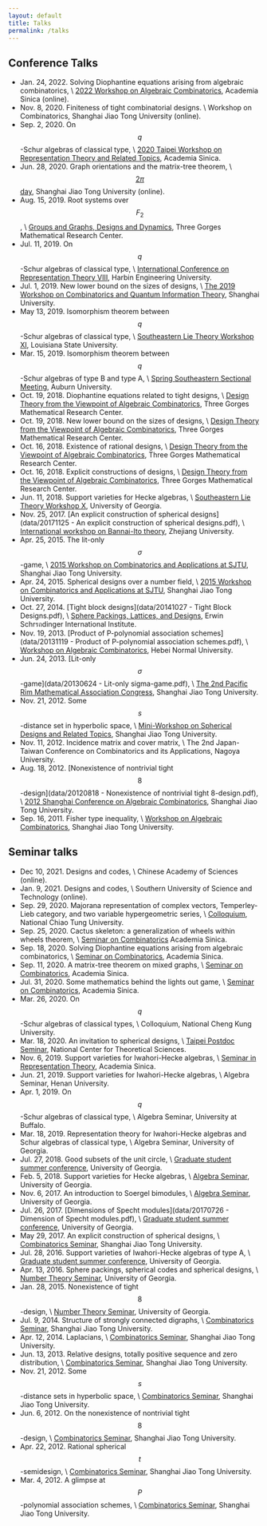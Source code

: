 ```yaml
---
layout: default
title: Talks
permalink: /talks
---
```


## Conference Talks

* Jan. 24, 2022. Solving Diophantine equations arising from algebraic combinatorics, \\
  [2022 Workshop on Algebraic Combinatorics](https://www.math.sinica.edu.tw/www/file_upload/conference/202201Alg/index.html),
  Academia Sinica (online).
* Nov. 8, 2020. Finiteness of tight combinatorial designs. \\
  Workshop on Combinatorics,
  Shanghai Jiao Tong University (online).
* Sep. 2, 2020. On $$q$$-Schur algebras of classical type, \\
  [2020 Taipei Workshop on Representation Theory and Related Topics](https://www.math.sinica.edu.tw/www/file_upload/conference/2020rep/202008.html),
  Academia Sinica.
* Jun. 28, 2020. Graph orientations and the matrix-tree theorem, \\
  [$$2 \pi$$ day](http://www.math.sjtu.edu.cn/upload/firstpage/twoPiDay.pdf),
  Shanghai Jiao Tong University (online).
* Aug. 15, 2019. Root systems over $$F_2$$, \\
  [Groups and Graphs, Designs and Dynamics](http://math.sjtu.edu.cn/conference/G2D2/),
  Three Gorges Mathematical Research Center.
* Jul. 11, 2019. On $$q$$-Schur algebras of classical type, \\
  [International Conference on Representation Theory VIII](http://www.math.ksu.edu/~zlin/ICRT8),
  Harbin Engineering University.
* Jul. 1, 2019. New lower bound on the sizes of designs, \\
  [The 2019 Workshop on Combinatorics and Quantum Information Theory](https://www.mikio-nakahara.com/workshop/CQIT2019/),
  Shanghai University.
* May 13, 2019. Isomorphism theorem between $$q$$-Schur algebras of classical type, \\
  [Southeastern Lie Theory Workshop XI](https://www.math.lsu.edu/~pramod/selie/11/),
  Louisiana State University.
* Mar. 15, 2019. Isomorphism theorem between $$q$$-Schur algebras of type B and type A, \\
  [Spring Southeastern Sectional Meeting](https://www.ams.org/meetings/sectional/2261_program.html),
  Auburn University.
* Oct. 19, 2018. Diophantine equations related to tight designs, \\
  [Design Theory from the Viewpoint of Algebraic Combinatorics](http://ziqing.org/conference/DTVAC2018/),
  Three Gorges Mathematical Research Center.
* Oct. 19, 2018. New lower bound on the sizes of designs, \\
  [Design Theory from the Viewpoint of Algebraic Combinatorics](http://ziqing.org/conference/DTVAC2018/),
  Three Gorges Mathematical Research Center.
* Oct. 16, 2018. Existence of rational designs, \\
  [Design Theory from the Viewpoint of Algebraic Combinatorics](http://ziqing.org/conference/DTVAC2018/),
  Three Gorges Mathematical Research Center.
* Oct. 16, 2018. Explicit constructions of designs, \\
  [Design Theory from the Viewpoint of Algebraic Combinatorics](http://ziqing.org/conference/DTVAC2018/),
  Three Gorges Mathematical Research Center.
* Jun. 11, 2018. Support varieties for Hecke algebras, \\
  [Southeastern Lie Theory Workshop X](https://www.math.lsu.edu/~pramod/selie/10/),
  University of Georgia.
* Nov. 25, 2017. [An explicit construction of spherical designs](data/20171125 - An explicit construction of spherical designs.pdf), \\
  [International workshop on Bannai-Ito theory](http://person.zju.edu.cn/en/tfeng/706390.html),
  Zhejiang University.
* Apr. 25, 2015. The lit-only $$\sigma$$-game, \\
  [2015 Workshop on Combinatorics and Applications at SJTU](http://math.sjtu.edu.cn/Conference/2015WCA/home.php),
  Shanghai Jiao Tong University.
* Apr. 24, 2015. Spherical designs over a number field, \\
  [2015 Workshop on Combinatorics and Applications at SJTU](http://math.sjtu.edu.cn/Conference/2015WCA/home.php),
  Shanghai Jiao Tong University.
* Oct. 27, 2014. [Tight block designs](data/20141027 - Tight Block Designs.pdf), \\
  [Sphere Packings, Lattices, and Designs](http://www.math.tugraz.at/ESI2014/workshop2.html),
  Erwin Schrรถdinger International Institute.
* Nov. 19, 2013. [Product of P-polynomial association schemes](data/20131119 - Product of P-polynomial association schemes.pdf), \\
  [Workshop on Algebraic Combinatorics](http://pip.hebcma.com/mjm/),
  Hebei Normal University.
* Jun. 24, 2013. [Lit-only $$\sigma$$-game](data/20130624 - Lit-only sigma-game.pdf), \\
  [The 2nd Pacific Rim Mathematical Association Congress](http://meeting.healife.com/prima2013/),
  Shanghai Jiao Tong University.
* Nov. 21, 2012. Some $$s$$-distance set in hyperbolic space, \\
  [Mini-Workshop on Spherical Designs and Related Topics](http://math.sjtu.edu.cn/conference/mini/),
  Shanghai Jiao Tong University.
* Nov. 11, 2012. Incidence matrix and cover matrix, \\
  The 2nd Japan-Taiwan Conference on Combinatorics and its Applications,
  Nagoya University.
* Aug. 18, 2012. [Nonexistence of nontrivial tight $$8$$-design](data/20120818 - Nonexistence of nontrivial tight 8-design.pdf), \\
  [2012 Shanghai Conference on Algebraic Combinatorics](http://math.sjtu.edu.cn/Conference/SCAC/),
  Shanghai Jiao Tong University.
* Sep. 16, 2011. Fisher type inequality, \\
  [Workshop on Algebraic Combinatorics](http://math.sjtu.edu.cn/Conference/WACSJTU/index.html),
  Shanghai Jiao Tong University.

## Seminar talks

* Dec 10, 2021. Designs and codes, \\
  Chinese Academy of Sciences (online).
* Jan. 9, 2021. Designs and codes, \\
  Southern University of Science and Technology (online).
* Sep. 29, 2020. Majorana representation of complex vectors, Temperley-Lieb category, and two variable hypergeometric series, \\
  [Colloquium](https://sites.google.com/site/hsinyuanhuangnctu/colloquium-fall-2020),
  National Chiao Tung University.
* Sep. 25, 2020. Cactus skeleton: a generalization of wheels within wheels theorem, \\
  [Seminar on Combinatorics](https://www.math.sinica.edu.tw/www/seminar/abstract/4904.htm)
  Academia Sinica.
* Sep. 18, 2020. Solving Diophantine equations arising from algebraic combinatorics, \\
  [Seminar on Combinatorics](https://www.math.sinica.edu.tw/www/seminar/abstract/4902.htm),
  Academia Sinica.
* Sep. 11, 2020. A matrix-tree theorem on mixed graphs, \\
  [Seminar on Combinatorics](https://www.math.sinica.edu.tw/www/seminar/abstract/4895.htm),
  Academia Sinica.
* Jul. 31, 2020. Some mathematics behind the lights out game, \\
  [Seminar on Combinatorics](https://www.math.sinica.edu.tw/www/seminar/abstract/4890.htm),
  Academia Sinica.
* Mar. 26, 2020. On $$q$$-Schur algebras of classical types, \\
  Colloquium, National Cheng Kung University.
* Mar. 18, 2020. An invitation to spherical designs, \\
  [Taipei Postdoc Seminar](https://www.math.sinica.edu.tw/www/file_upload/conference/2016TPS/index.html),
  National Center for Theoretical Sciences.
* Nov. 6, 2019. Support varieties for Iwahori-Hecke algebras, \\
  [Seminar in Representation Theory](https://www.math.sinica.edu.tw/www/seminar/abstract/4816.htm),
  Academia Sinica.
* Jun. 21, 2019. Support varieties for Iwahori-Hecke algebras, \\
  Algebra Seminar, Henan University.
* Apr. 1, 2019. On $$q$$-Schur algebras of classical type, \\
  Algebra Seminar, University at Buffalo.
* Mar. 18, 2019. Representation theory for Iwahori-Hecke algebras and Schur algebras of classical type, \\
  Algebra Seminar, University of Georgia.
* Jul. 27, 2018. Good subsets of the unit circle, \\
  [Graduate student summer conference](https://research.franklin.uga.edu/agant/content/mock-ams-conference-2018),
  University of Georgia.
* Feb. 5, 2018. Support varieties for Hecke algebras, \\
  [Algebra Seminar](https://calendar.google.com/calendar/event?eid=NWdlajZzYjY4bm5xdXVldml1YW9tZmxkNGVfMjAxODAyMDVUMjAzMDAwWiBzczRwczhoMDN2NjJmMXZodWY0MGMyajg3b0Bn&ctz=America/New_York),
  University of Georgia.
* Nov. 6, 2017. An introduction to Soergel bimodules, \\
  [Algebra Seminar](https://calendar.google.com/calendar/event?eid=NWdlajZzYjY4bm5xdXVldml1YW9tZmxkNGVfMjAxNzExMDZUMjAzMDAwWiBzczRwczhoMDN2NjJmMXZodWY0MGMyajg3b0Bn&ctz=America/New_York),
  University of Georgia.
* Jul. 26, 2017. [Dimensions of Specht modules](data/20170726 - Dimension of Specht modules.pdf), \\
  [Graduate student summer conference](https://research.franklin.uga.edu/agant/content/mock-ams-conference-2017),
  University of Georgia.
* May 29, 2017. An explicit construction of spherical designs, \\
  [Combinatorics Seminar](http://math.sjtu.edu.cn/conference/Bannai/2017/home.php),
  Shanghai Jiao Tong University.
* Jul. 28, 2016. Support varieties of Iwahori-Hecke algebras of type A, \\
  [Graduate student summer conference](https://research.franklin.uga.edu/agant/content/mock-ams-conference-2016),
  University of Georgia.
* Apr. 13, 2016. Sphere packings, spherical codes and spherical designs, \\
  [Number Theory Seminar](https://calendar.google.com/calendar/event?eid=bHZnc2xpN3Q5ZGU4OWRvN3NqaGM3cjJkNzQgdWdhbnVtYmVydGhlb3J5QG0&ctz=America/New_York),
  University of Georgia.
* Jan. 28, 2015. Nonexistence of tight $$8$$-design, \\
  [Number Theory Seminar](https://calendar.google.com/calendar/event?eid=ZmtqNjFvYWJxZW4zY2lrNjlqcGZnZzFzaDAgdWdhbnVtYmVydGhlb3J5QG0&ctz=America/New_York),
  University of Georgia.
* Jul. 9, 2014. Structure of strongly connected digraphs, \\
  [Combinatorics Seminar](http://math.sjtu.edu.cn/conference/Bannai/2014/home.php),
  Shanghai Jiao Tong University.
* Apr. 12, 2014. Laplacians, \\
  [Combinatorics Seminar](http://math.sjtu.edu.cn/conference/Bannai/2014/home.php),
  Shanghai Jiao Tong University.
* Jun. 13, 2013. Relative designs, totally positive sequence and zero distribution, \\
  [Combinatorics Seminar](http://math.sjtu.edu.cn/conference/Bannai/2013/home.php),
  Shanghai Jiao Tong University.
* Nov. 21, 2012. Some $$s$$-distance sets in hyperbolic space, \\
  [Combinatorics Seminar](http://math.sjtu.edu.cn/conference/Bannai/2012/),
  Shanghai Jiao Tong University.
* Jun. 6, 2012. On the nonexistence of nontrivial tight $$8$$-design, \\
  [Combinatorics Seminar](http://math.sjtu.edu.cn/conference/Bannai/2012/),
  Shanghai Jiao Tong University.
* Apr. 22, 2012. Rational spherical $$t$$-semidesign, \\
  [Combinatorics Seminar](http://math.sjtu.edu.cn/conference/Bannai/2012/),
  Shanghai Jiao Tong University.
* Mar. 4, 2012. A glimpse at $$P$$-polynomial association schemes, \\
  [Combinatorics Seminar](http://math.sjtu.edu.cn/conference/Bannai/2012/),
  Shanghai Jiao Tong University.
